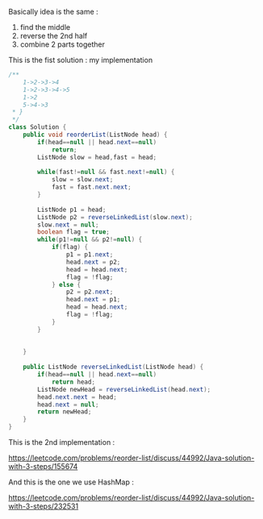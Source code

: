 
Basically idea is the same : 

1. find the middle
2. reverse the 2nd half
3. combine 2 parts together

This is the fist solution : my implementation

```Java
/**
    1->2->3->4    
    1->2->3->4->5
    1->2
    5->4->3
 * }
 */
class Solution {
    public void reorderList(ListNode head) {
        if(head==null || head.next==null)
            return;
        ListNode slow = head,fast = head;
        
        while(fast!=null && fast.next!=null) {
            slow = slow.next;
            fast = fast.next.next;
        }
        
        ListNode p1 = head;
        ListNode p2 = reverseLinkedList(slow.next);
        slow.next = null;
        boolean flag = true;
        while(p1!=null && p2!=null) {
            if(flag) {
                p1 = p1.next;
                head.next = p2;
                head = head.next;
                flag = !flag;
            } else {
                p2 = p2.next;
                head.next = p1;
                head = head.next;
                flag = !flag;
            }
        }
        
        
    }
    
    public ListNode reverseLinkedList(ListNode head) {
        if(head==null || head.next==null)
            return head;
        ListNode newHead = reverseLinkedList(head.next);
        head.next.next = head;
        head.next = null;
        return newHead;
    }
}

```

This is the 2nd implementation : 

https://leetcode.com/problems/reorder-list/discuss/44992/Java-solution-with-3-steps/155674

And this is the one we use HashMap :

https://leetcode.com/problems/reorder-list/discuss/44992/Java-solution-with-3-steps/232531